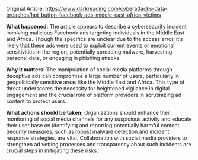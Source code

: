 Original Article: https://www.darkreading.com/cyberattacks-data-breaches/hot-button-facebook-ads-middle-east-africa-victims

**What happened:** The article appears to describe a cybersecurity incident involving malicious Facebook ads targeting individuals in the Middle East and Africa. Though the specifics are unclear due to the access error, it’s likely that these ads were used to exploit current events or emotional sensitivities in the region, potentially spreading malware, harvesting personal data, or engaging in phishing attacks.

**Why it matters:** The manipulation of social media platforms through deceptive ads can compromise a large number of users, particularly in geopolitically sensitive areas like the Middle East and Africa. This type of threat underscores the necessity for heightened vigilance in digital engagement and the crucial role of platform providers in scrutinizing ad content to protect users.

**What actions should be taken:** Organizations should enhance their monitoring of social media channels for any suspicious activity and educate their user base on identifying and reporting potentially harmful content. Security measures, such as robust malware detection and incident response strategies, are vital. Collaboration with social media providers to strengthen ad vetting processes and transparency about such incidents are crucial steps in mitigating these risks.
